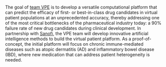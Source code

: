 The goal of [team VPE](https://bio.mx/research-teams/artificial-intelligence/team-vpe/) is to develop a versatile computational platform that can predict the efficacy of first- or best-in-class drug candidates in virtual patient populations at an unprecedented accuracy, thereby addressing one of the most critical bottlenecks of the pharmaceutical industry today: a 90% failure rate of new drug candidates during clinical development. In partnership with [Sanofi](https://www.sanofi.de/), the VPE team will develop innovative artificial intelligence methods to build the virtual patient platform. As a proof-of-concept, the initial platform will focus on chronic immune-mediated diseases such as atopic dermatitis (AD) and inflammatory bowel disease (IBD), where new medication that can address patient heterogeneity is needed.
